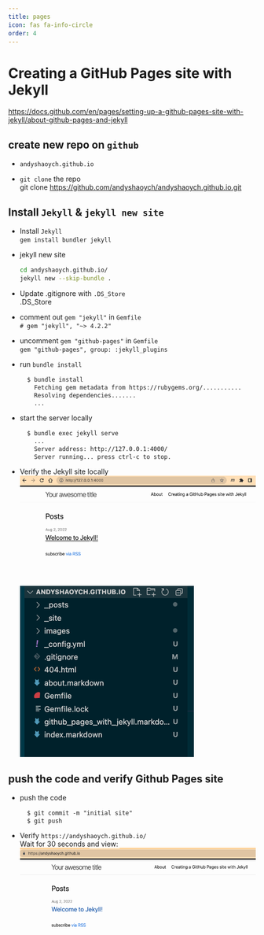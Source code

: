```yaml
---
title: pages
icon: fas fa-info-circle
order: 4
---
```

# Creating a GitHub Pages site with Jekyll  
  https://docs.github.com/en/pages/setting-up-a-github-pages-site-with-jekyll/about-github-pages-and-jekyll  

## create new repo on `github`  
- `andyshaoych.github.io`   

- `git clone` the repo  
  git clone https://github.com/andyshaoych/andyshaoych.github.io.git  

## Install `Jekyll` & `jekyll new site`  
- Install `Jekyll`  
  `gem install bundler jekyll`  

- jekyll new site  
  ```bash
  cd andyshaoych.github.io/  
  jekyll new --skip-bundle .  
  ```
- Update .gitignore with `.DS_Store`  
  .DS_Store  

- comment out `gem "jekyll"` in `Gemfile`    
  `# gem "jekyll", "~> 4.2.2"`   

- uncomment `gem "github-pages"` in `Gemfile`  
  `gem "github-pages", group: :jekyll_plugins`  

- run `bundle install`  
  ```
    $ bundle install
      Fetching gem metadata from https://rubygems.org/...........
      Resolving dependencies.......
      ...
  ```

- start the server locally   
  ```
    $ bundle exec jekyll serve  
      ...
      Server address: http://127.0.0.1:4000/
      Server running... press ctrl-c to stop.
  ```

- Verify the Jekyll site locally   
  ![](images/2022-08-03-00-35-45.png)  

  ![](images/2022-08-03-00-36-38.png)  

## push the code and verify Github Pages site  
- push the code  
  ```
    $ git commit -m "initial site"  
    $ git push  
  ```

- Verify `https://andyshaoych.github.io/`  
  Wait for 30 seconds and view:  
  ![](./images/2022-08-03-00-50-28.png)  

